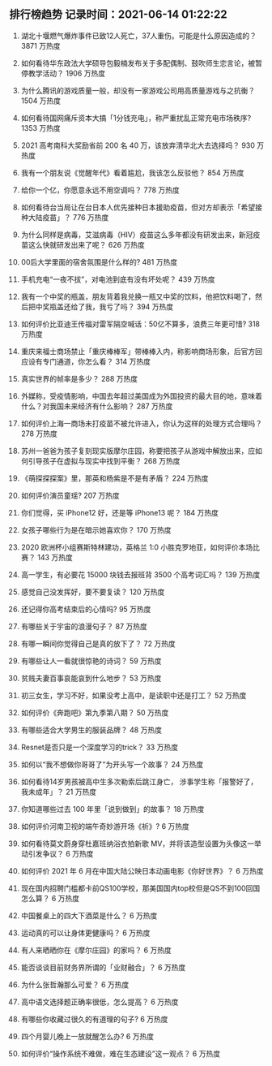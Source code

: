 
## 排行榜趋势 记录时间：2021-06-14 01:22:22
  
  1. 湖北十堰燃气爆炸事件已致12人死亡，37人重伤。可能是什么原因造成的？ 3871 万热度
    
  2. 如何看待华东政法大学硕导包毅楠发布关于多配偶制、鼓吹师生恋言论，被暂停教学活动？ 1906 万热度
    
  3. 为什么腾讯的游戏质量一般，却没有一家游戏公司用高质量游戏与之抗衡？ 1504 万热度
    
  4. 如何看待国网痛斥资本大搞「1分钱充电」，称严重扰乱正常充电市场秩序? 1353 万热度
    
  5. 2021 高考南科大奖励省前 200 名 40 万，该放弃清华北大去选择吗？ 930 万热度
    
  6. 我有一个朋友说《觉醒年代》看着尴尬，我该怎么反驳他？ 854 万热度
    
  7. 给你一个亿，你愿意永远不用空调吗？ 778 万热度
    
  8. 如何看待台当局让在台日本人优先接种日本援助疫苗，但对方却表示「希望接种大陆疫苗」？ 776 万热度
    
  9. 为什么同样是病毒，艾滋病毒（HIV）疫苗这么多年都没有研发出来，新冠疫苗这么快就研发出来了呢？ 626 万热度
    
  10. 00后大学里面的宿舍氛围是什么样的? 481 万热度
    
  11. 手机充电“一夜不拔”，对电池到底有没有坏处呢？ 439 万热度
    
  12. 我有一个中奖的瓶盖，朋友背着我兑换一瓶又中奖的饮料，他把饮料喝了，然后把中奖瓶盖还给了我，我亏了吗？ 394 万热度
    
  13. 如何评价比亚迪王传福对雷军隔空喊话：50亿不算多，浪费三年更可惜? 318 万热度
    
  14. 重庆来福士商场禁止「重庆棒棒军」带棒棒入内，称影响商场形象，后官方回应设有专门通道，你怎么看？ 314 万热度
    
  15. 真实世界的帧率是多少？ 288 万热度
    
  16. 外媒称，受疫情影响，中国去年超过美国成为外国投资的最大目的地，意味着什么？对我国未来经济有什么影响？ 287 万热度
    
  17. 如何评价上海一商场未打疫苗不被允许进入，你认为这样的处理方式合理吗？ 278 万热度
    
  18. 苏州一爸爸为孩子复刻现实版摩尔庄园，称要把孩子从游戏中解放出来，应如何引导孩子在虚拟与现实中找到平衡？ 268 万热度
    
  19. 《萌探探探案》里，那英和杨紫是不是有矛盾？ 224 万热度
    
  20. 如何评价演员童瑶? 207 万热度
    
  21. 你们觉得，买 iPhone12 好，还是等 iPhone13 呢？ 184 万热度
    
  22. 女孩子哪些行为是在暗示她喜欢你？ 170 万热度
    
  23. 2020 欧洲杯小组赛斯特林建功，英格兰 1:0 小胜克罗地亚，如何评价本场比赛？ 143 万热度
    
  24. 高一学生，有必要花 15000 块钱去报班背 3500 个高考词汇吗？ 139 万热度
    
  25. 感觉自己没发挥好，要不要复读？ 120 万热度
    
  26. 还记得你高考结束后的心情吗? 95 万热度
    
  27. 有哪些关于宇宙的浪漫句子？ 87 万热度
    
  28. 有哪一瞬间你觉得自己是真的放下了？ 72 万热度
    
  29. 有哪些让人一看就很惊艳的诗词？ 59 万热度
    
  30. 贫贱夫妻百事哀能哀到什么地步？ 53 万热度
    
  31. 初三女生，学习不好，如果没考上高中，是读职中还是打工？ 52 万热度
    
  32. 如何评价《奔跑吧》第九季第八期？ 50 万热度
    
  33. 有哪些适合大学男生的服装品牌？ 48 万热度
    
  34. Resnet是否只是一个深度学习的trick？ 33 万热度
    
  35. 如何以“我不想做你哥哥了”为开头写一个故事？ 24 万热度
    
  36. 如何看待14岁男孩被高中生多次勒索后跳江身亡， 涉事学生称「报警好了，我未成年」？ 21 万热度
    
  37. 你知道哪些过去 100 年里「说到做到」的故事？ 18 万热度
    
  38. 如何评价河南卫视的端午奇妙游开场《祈》? 6 万热度
    
  39. 如何看待莫文蔚身穿杜嘉班纳浴衣拍新歌 MV，并将该造型设置为头像这一举动引发争议？ 6 万热度
    
  40. 如何评价 2021 年 6 月在中国大陆公映日本动画电影《你好世界》？ 6 万热度
    
  41. 现在国内招聘门槛都卡前QS100学校，那美国国内top校但是QS不到100回国怎么算？ 6 万热度
    
  42. 中国餐桌上的四大下酒菜是什么？ 6 万热度
    
  43. 运动真的可以让身体更健康吗？ 6 万热度
    
  44. 有人来晒晒你在《摩尔庄园》的家吗？ 6 万热度
    
  45. 能否谈谈目前财务界所谓的「业财融合」？ 6 万热度
    
  46. 为什么张哲瀚那么可爱？ 6 万热度
    
  47. 高中语文选择题正确率很低，怎么提高？ 6 万热度
    
  48. 有哪些你收藏过很久的有道理的句子? 6 万热度
    
  49. 四个月婴儿晚上一放就醒怎么办? 6 万热度
    
  50. 如何评价“操作系统不难做，难在生态建设”这一观点？ 6 万热度
    